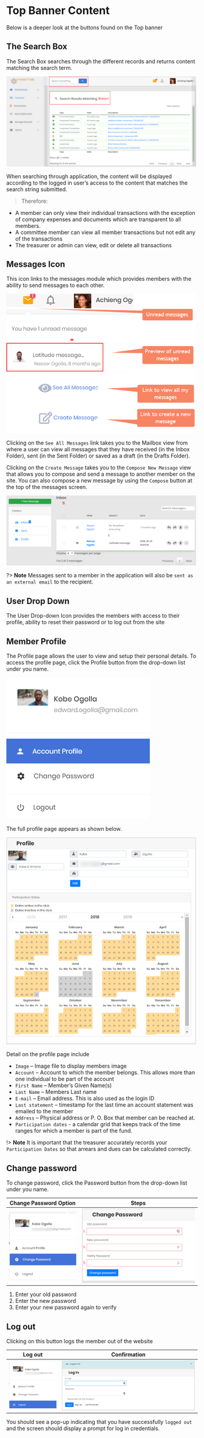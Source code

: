# Top Banner Content
Below is a deeper look at the buttons found on the Top banner

## The Search Box
The Search Box searches through the different records and returns content matching the search term.
<div style="width:500px;">

![alt text](images/3.1_Search.png "search page")
</div>

When searching through application, the content will be displayed according to the logged in user’s access to the content that matches the search string submitted.

>Therefore:
-	A member can only view their individual transactions with the exception of company expenses and documents which are transparent to all members.
-	A committee member can view all member transactions but not edit any of the transactions
-	The treasurer or admin can view, edit or delete all transactions

## Messages Icon
This icon links to the messages module which provides members with the ability to send messages to each other.

<div style="width:500px;">

![alt text](images/3.1_Message.png "messages icon")
</div>

Clicking on the `See All Messages` link takes you to the Mailbox view from where a user can view all messages that they have received (in the Inbox Folder), sent (in the Sent Folder) or saved as a draft (in the Drafts Folder).

Clicking on the `Create Message` takes you to the `Compose New Message` view that allows you to compose and send a message to another member on the site. You can also compose a new message by using the `Compose` button at the top of the messages screen.

<div style="width:500px;">

![alt text](images/3.1.1_Message_Inbox.png "messages inbox")
</div>

?> **Note** Messages sent to a member in the application will also be `sent as an external email` to the recipient.

## User Drop Down
The User Drop-down Icon provides the members with access to their profile, ability to reset their password or to log out from the site

## Member Profile
The Profile page allows the user to view and setup their personal details. To access the profile page, click the Profile button from the drop-down list under you name.

<div style="width:500px;">

![alt text](images/3.4_Member_Account_Profile.png "Account profile button")
</div>

The full profile page appears as shown below.
<div style="width:500px;">

![alt text](images/3.5_Profile_Detail.png "Account profile detail page")
</div>

Detail on the profile page include
- `Image` – Image file to display members image
-	`Account` – Account to which the member belongs. This allows more than one individual to be part of the account
-	`First Name` – Member’s Given Name(s)
-	`Last Name` – Members Last name
-	`E-mail` – Email address. This is also used as the login ID
-	`Last statement` – timestamp for the last time an account statement was emailed to the member
-	`Address` – Physical address or P. O. Box that member can be reached at.
-	`Participation dates` -  a calendar grid that keeps track of the time ranges for which a member is part of the fund.

!> **Note** It is important that the treasurer accurately records your `Participation Dates` so that arrears and dues can be calculated correctly.

## Change password
To change password, click the Password button from the drop-down list under you name.

|  Change Password Option             | Steps |
  :-------------------------:|:-------------------------:
![alt text](images/3.4.2_Change_Password.png "change password option")|![alt text](images/3.4.3_Change_Password_dialog.png "change password dialog")

  1. Enter your old password
  1. Enter the new password
  1. Enter your new password again to verify


## Log out
Clicking on this button logs the member out of the website

|  Log out             | Confirmation |
  :-------------------------:|:-------------------------:
![alt text](images/3.7.1_Log_Out.png "log out option")|![alt text](images/3.7_Logged_Out.png "logged out pop up")

You should see a pop-up indicating that you have successfully `logged out` and the screen should display a prompt for log in credentials.
